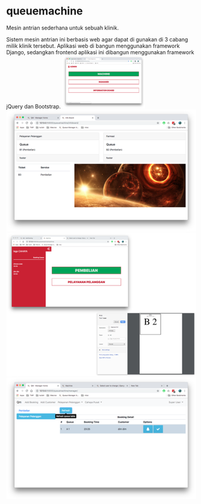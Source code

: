 # queuemachine

Mesin antrian sederhana untuk sebuah klinik.

Sistem mesin antrian ini berbasis web agar dapat di gunakan di 3 cabang milik klinik tersebut. Aplikasi web di bangun menggunakan framework Django, sedangkan frontend aplikasi ini dibangun menggunakan framework jQuery dan Bootstrap.
<img src="screenshots/home.png" width="220">
![](screenshots/Screen%20Shot%202019-03-07%20at%2023.47.34.png)
![](screenshots/Screen%20Shot%202019-03-07%20at%2023.33.59.png)
![](screenshots/Screen%20Shot%202019-03-07%20at%2023.36.54.png)
